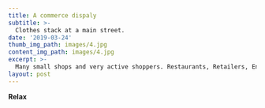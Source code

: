 ```yaml
---
title: A commerce dispaly
subtitle: >-
  Clothes stack at a main street.
date: '2019-03-24'
thumb_img_path: images/4.jpg
content_img_path: images/4.jpg
excerpt: >-
  Many small shops and very active shoppers. Restaurants, Retailers, Entertainment 
layout: post
---
```


**Relax**